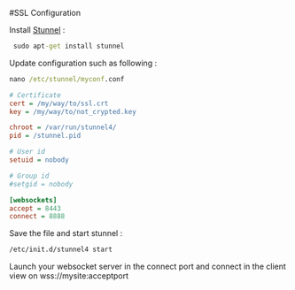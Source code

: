 #SSL Configuration

Install [Stunnel](https://www.stunnel.org/index.html) : 

```cmd
 sudo apt-get install stunnel
 ```

Update configuration such as following : 

```cmd
nano /etc/stunnel/myconf.conf
```

```ini
# Certificate
cert = /my/way/to/ssl.crt
key = /my/way/to/not_crypted.key

chroot = /var/run/stunnel4/
pid = /stunnel.pid

# User id
setuid = nobody

# Group id
#setgid = nobody

[websockets]
accept = 8443
connect = 8888
```

Save the file and start stunnel : 

 ```cmd
/etc/init.d/stunnel4 start
```

Launch your websocket server in the connect port and connect in the client view on wss://mysite:acceptport

